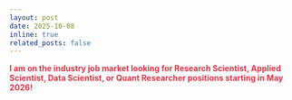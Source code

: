 ```yaml
---
layout: post
date: 2025-10-08
inline: true
related_posts: false
---
```


<strong style="color: #dc3545 !important;">I am on the industry job market looking for Research Scientist, Applied Scientist, Data Scientist, or Quant Researcher positions starting in May 2026!</strong>
